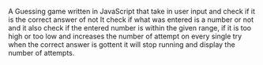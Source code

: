 A Guessing game written in JavaScript that take in user input and check if it is the correct answer of not
It check if what was entered is a number or not
and it also check if the entered number is within the given range, if it is too high or too low
and increases the number of attempt on every single try 
when the correct answer is gottent it will stop running and display the number of attempts.